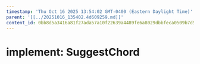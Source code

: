```yaml
---
timestamp: 'Thu Oct 16 2025 13:54:02 GMT-0400 (Eastern Daylight Time)'
parent: '[[../20251016_135402.4d609259.md]]'
content_id: 0bb8d5a3416a81f27ada57a10f22639a4489fe6a8029dbbfeca0509b7d59fe78
---
```


# implement: SuggestChord
